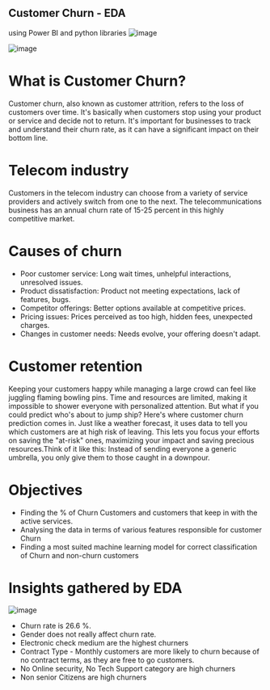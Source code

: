 ## Customer Churn - EDA
using Power BI and python libraries
![image](https://github.com/galax19ksh/Customer-churn-analysis/assets/112553872/d281f142-fbd8-4d4d-a376-7d3a2f3fd7a0)

![image](https://github.com/galax19ksh/Customer-churn-analysis/assets/112553872/f3b1d862-5eeb-4dca-a9f3-9e3786f33c59)

# What is Customer Churn?
Customer churn, also known as customer attrition, refers to the loss of customers over time. It's basically when customers stop using your product or service and decide not to return. It's important for businesses to track and understand their churn rate, as it can have a significant impact on their bottom line.
# Telecom industry
Customers in the telecom industry can choose from a variety of service providers and actively switch from one to the next. The telecommunications business has an annual churn rate of 15-25 percent in this highly competitive market.

# Causes of churn
*	Poor customer service: Long wait times, unhelpful interactions, unresolved issues.
*	Product dissatisfaction: Product not meeting expectations, lack of features, bugs.
*	Competitor offerings: Better options available at competitive prices.
*	Pricing issues: Prices perceived as too high, hidden fees, unexpected charges.
*	Changes in customer needs: Needs evolve, your offering doesn't adapt.

# Customer retention
Keeping your customers happy while managing a large crowd can feel like juggling flaming bowling pins. Time and resources are limited, making it impossible to shower everyone with personalized attention. But what if you could predict who's about to jump ship?
Here's where customer churn prediction comes in. Just like a weather forecast, it uses data to tell you which customers are at high risk of leaving. This lets you focus your efforts on saving the "at-risk" ones, maximizing your impact and saving precious resources.Think of it like this: Instead of sending everyone a generic umbrella, you only give them to those caught in a downpour.

# Objectives
*	Finding the % of Churn Customers and customers that keep in with the active services.
*	Analysing the data in terms of various features responsible for customer Churn
*	Finding a most suited machine learning model for correct classification of Churn and non-churn customers

# Insights gathered by EDA
![image](https://github.com/galax19ksh/Customer-churn-analysis/assets/112553872/b4f7e788-0200-46ae-aaed-2c7407315dbe)
* Churn rate is 26.6 %.
* Gender does not really affect churn rate.
* Electronic check medium are the highest churners
* Contract Type - Monthly customers are more likely to churn because of no contract terms, as they are free to go customers.
* No Online security, No Tech Support category are high churners
* Non senior Citizens are high churners

